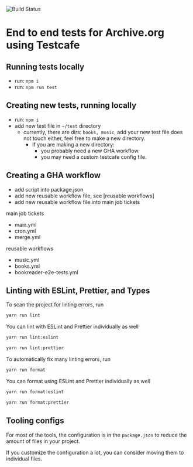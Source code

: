 ![Build Status](https://github.com/internetarchive/archiveorg-e2e-tests/actions/workflows/cron.yml/badge.svg)

# End to end tests for Archive.org using Testcafe

## Running tests locally

- run: `npm i`
- run: `npm run test`

## Creating new tests, running locally

- run: `npm i`
- add new test file in `~/test` directory
  - currently, there are dirs: `books, music`, add your new test file does not touch either, feel free to make a new directory.
    - If you are making a new directory:
        - you probably need a new GHA workflow.
        - you may need a custom testcafe config file.

## Creating a GHA workflow

- add script into package.json
- add new reusable workflow file, see [reusable workflows]
- add new reusable workflow file into main job tickets

main job tickets
- main.yml
- cron.yml
- merge.yml

reusable workflows
- music.yml
- books.yml
- bookreader-e2e-tests.yml


## Linting with ESLint, Prettier, and Types
To scan the project for linting errors, run
```bash
yarn run lint
```

You can lint with ESLint and Prettier individually as well
```bash
yarn run lint:eslint
```
```bash
yarn run lint:prettier
```

To automatically fix many linting errors, run
```bash
yarn run format
```

You can format using ESLint and Prettier individually as well
```bash
yarn run format:eslint
```
```bash
yarn run format:prettier
```

## Tooling configs

For most of the tools, the configuration is in the `package.json` to reduce the amount of files in your project.

If you customize the configuration a lot, you can consider moving them to individual files.
